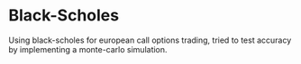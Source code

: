 # Black-Scholes
Using black-scholes for european call options trading, tried to test accuracy by implementing a monte-carlo simulation.
